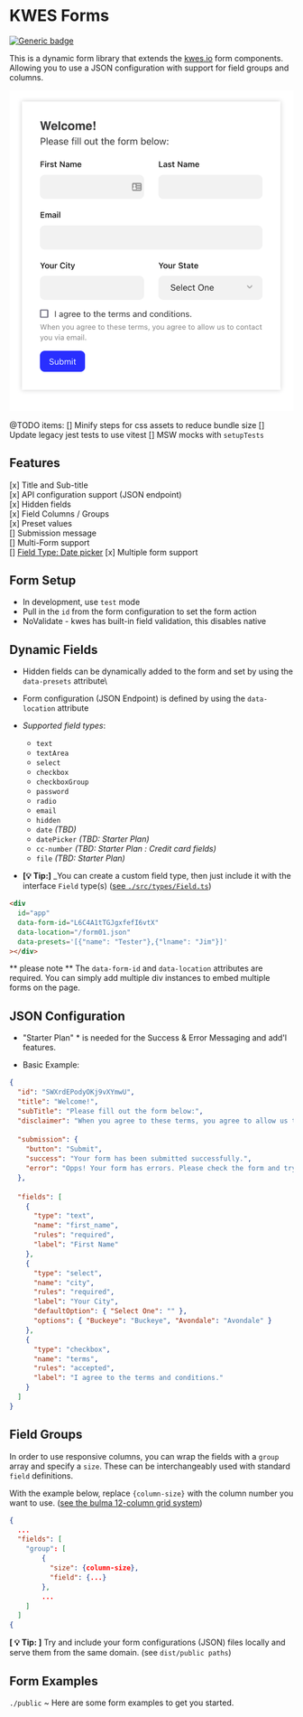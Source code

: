 # KWES Forms

[![Generic badge](https://img.shields.io/badge/development-v0.2.0-<COLOR>.svg)](https://shields.io/)

This is a dynamic form library that extends the [kwes.io](https://kwesforms.com/docs/v2/form-components) form components. Allowing you to use a JSON configuration with support for field groups and columns.

![Screenshot](./screenshot.png?raw=true 'Form Demo')

@TODO items:
[] Minify steps for css assets to reduce bundle size
[] Update legacy jest tests to use vitest
[] MSW mocks with `setupTests`

## Features

[x] Title and Sub-title\
[x] API configuration support (JSON endpoint)\
[x] Hidden fields\
[x] Field Columns / Groups\
[x] Preset values\
[] Submission message\
[] Multi-Form support\
[] [Field Type: Date picker](https://kwesforms.com/docs/v2/datepicker)
[x] Multiple form support
## Form Setup

- In development, use `test` mode
- Pull in the `id` from the form configuration to set the form action
- NoValidate - kwes has built-in field validation, this disables native

## Dynamic Fields

- Hidden fields can be dynamically added to the form and set by using the `data-presets` attribute\
- Form configuration (JSON Endpoint) is defined by using the `data-location` attribute
- _Supported field types_:

  - `text`
  - `textArea`
  - `select`
  - `checkbox`
  - `checkboxGroup`
  - `password`
  - `radio`
  - `email`
  - `hidden`
  - `date` _(TBD)_
  - `datePicker` _(TBD: Starter Plan)_
  - `cc-number` _(TBD: Starter Plan : Credit card fields)_
  - `file` _(TBD: Starter Plan)_

- **[💡 Tip:]** _You can create a custom field type, then just include it with the interface `Field` type(s) ([see `./src/types/Field.ts`](./src/types/Field.ts))

```HTML
<div
  id="app"
  data-form-id="L6C4A1tTGJgxfefI6vtX"
  data-location="/form01.json"
  data-presets='[{"name": "Tester"},{"lname": "Jim"}]'
></div>
```
** please note ** The `data-form-id` and `data-location` attributes are required. You can simply add multiple div instances to embed multiple forms on the page.

## JSON Configuration
* "Starter Plan" * is needed for the Success & Error Messaging and add'l features.

- Basic Example:

```JSON
{
  "id": "SWXrdEPodyOKj9vXYmwU",
  "title": "Welcome!",
  "subTitle": "Please fill out the form below:",
  "disclaimer": "When you agree to these terms, you agree to allow us to contact you via email.",

  "submission": {
    "button": "Submit",
    "success": "Your form has been submitted successfully.",
    "error": "Opps! Your form has errors. Please check the form and try again."
  },

  "fields": [
    {
      "type": "text",
      "name": "first_name",
      "rules": "required",
      "label": "First Name"
    },
    {
      "type": "select",
      "name": "city",
      "rules": "required",
      "label": "Your City",
      "defaultOption": { "Select One": "" },
      "options": { "Buckeye": "Buckeye", "Avondale": "Avondale" }
    },
    {
      "type": "checkbox",
      "name": "terms",
      "rules": "accepted",
      "label": "I agree to the terms and conditions."
    }
  ]
}
```

## Field Groups

In order to use responsive columns, you can wrap the fields with a `group` array and specify a `size`. These can be interchangeably used with standard `field` definitions.

With the example below, replace `{column-size}` with the column number you want to use. ([see the bulma 12-column grid system](https://bulma.io/documentation/columns/sizes/#12-columns-system))

```JSON
{
  ...
  "fields": [
    "group": [
        {
          "size": {column-size},
          "field": {...}
        },
        ...
    ]
  ]
{
```

**[ 💡 Tip: ]** Try and include your form configurations (JSON) files locally and serve them from the same domain. (see `dist/public paths`)


## Form Examples

`./public` ~ Here are some form examples to get you started.
